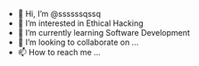 - 👋 Hi, I’m @ssssssqssq
- 👀 I’m interested in Ethical Hacking
- 🌱 I’m currently learning Software Development
- 💞️ I’m looking to collaborate on ...
- 📫 How to reach me ...

<!---
ssssssqssq/ssssssqssq is a ✨ special ✨ repository because its `README.md` (this file) appears on your GitHub profile.
You can click the Preview link to take a look at your changes.
--->
